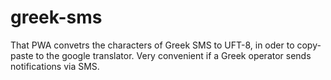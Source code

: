# greek-sms
That PWA convetrs the characters of Greek SMS to UFT-8, in oder to copy-paste to the google translator.
Very convenient if a Greek operator sends notifications via SMS.

